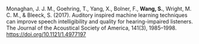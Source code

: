 Monaghan, J. J. M., Goehring, T., Yang, X., Bolner, F., **Wang, S.**, Wright, M. C. M., & Bleeck, S. (2017). Auditory inspired machine learning techniques can improve speech intelligibility and quality for hearing-impaired listeners. The Journal of the Acoustical Society of America, 141(3), 1985–1998. https://doi.org/10.1121/1.4977197
